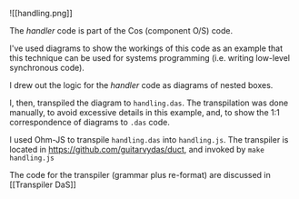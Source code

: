 

![[handling.png]]


The *handler* code is part of the Cos (component O/S) code.  

I've used diagrams to show the workings of this code as an example that this technique can be used for systems programming (i.e. writing low-level synchronous code).

I drew out the logic for the *handler* code as diagrams of nested boxes.

I, then, transpiled the diagram to `handling.das`.  The transpilation was done manually, to avoid excessive details in this example, and, to show the 1:1 correspondence of diagrams to `.das` code.

I used Ohm-JS to transpile `handling.das` into `handling.js`.  The transpiler is located in https://github.com/guitarvydas/duct, and invoked by `make handling.js`

The code for the transpiler (grammar plus re-format) are discussed in [[Transpiler DaS]]